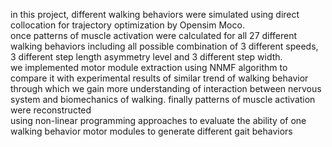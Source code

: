 in this project, different walking behaviors were simulated using direct collocation for trajectory optimization by Opensim Moco.  
once patterns of muscle activation were calculated for all 27 different walking behaviors including all possible combination of 3 different speeds, 3 different step length asymmetry level and 3 different step width.  
we implemented motor module extraction using NNMF algorithm to compare it with experimental results of similar trend of walking behavior  
through which we gain more understanding of interaction between nervous system and biomechanics of walking. finally patterns of muscle activation were reconstructed   
using non-linear programming approaches to evaluate the ability of one walking behavior motor modules to generate different gait behaviors
